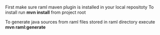 First make sure raml maven plugin is installed in your local repositoty
To install run **mvn install** from project root

To generate java sources from raml files stored in raml directory execute **mvn raml:generate**
